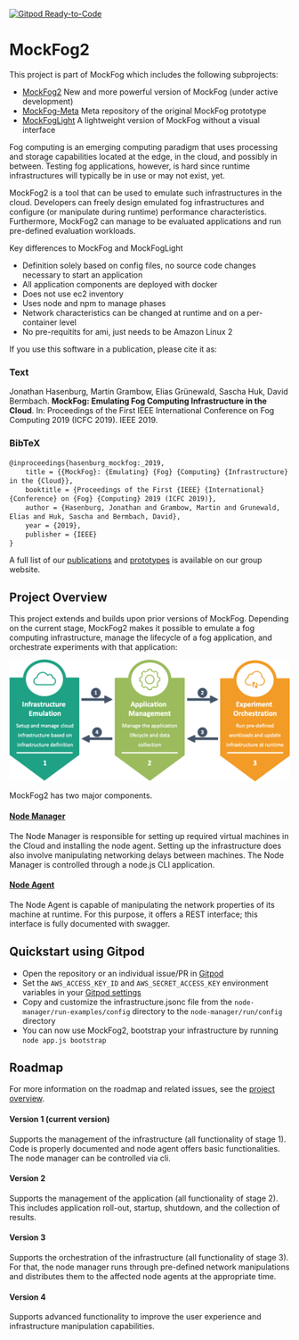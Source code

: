 [![Gitpod Ready-to-Code](https://img.shields.io/badge/Gitpod-Ready--to--Code-blue?logo=gitpod)](https://gitpod.io/#https://github.com/MoeweX/MockFog2)

# MockFog2

This project is part of MockFog which includes the following subprojects:
* [MockFog2](https://github.com/MoeweX/MockFog2/) New and more powerful version of MockFog (under active development)
* [MockFog-Meta](https://github.com/OpenFogStack/MockFog-Meta) Meta repository of the original MockFog prototype
* [MockFogLight](https://github.com/OpenFogStack/MockFogLight) A lightweight version of MockFog without a visual interface

Fog computing is an emerging computing paradigm that uses processing and storage capabilities located at the edge, in the cloud, and possibly in between. Testing fog applications, however, is hard since runtime infrastructures will typically be in use or may not exist, yet.

MockFog2 is a tool that can be used to emulate such infrastructures in the cloud. Developers can freely design emulated fog infrastructures and configure (or manipulate during runtime) performance characteristics. Furthermore, MockFog2 can manage to be evaluated applications and run pre-defined evaluation workloads.

Key differences to MockFog and MockFogLight
- Definition solely based on config files, no source code changes necessary to start an application
- All application components are deployed with docker
- Does not use ec2 inventory
- Uses node and npm to manage phases
- Network characteristics can be changed at runtime and on a per-container level
- No pre-requitits for ami, just needs to be Amazon Linux 2

If you use this software in a publication, please cite it as:

### Text
Jonathan Hasenburg, Martin Grambow, Elias Grünewald, Sascha Huk, David Bermbach. **MockFog: Emulating Fog Computing Infrastructure in the Cloud**. In: Proceedings of the First IEEE International Conference on Fog Computing 2019 (ICFC 2019). IEEE 2019.

### BibTeX
```
@inproceedings{hasenburg_mockfog:_2019,
	title = {{MockFog}: {Emulating} {Fog} {Computing} {Infrastructure} in the {Cloud}},
	booktitle = {Proceedings of the First {IEEE} {International} {Conference} on {Fog} {Computing} 2019 (ICFC 2019)},
	author = {Hasenburg, Jonathan and Grambow, Martin and Grunewald, Elias and Huk, Sascha and Bermbach, David},
	year = {2019},
	publisher = {IEEE}
}
```

A full list of our [publications](https://www.mcc.tu-berlin.de/menue/forschung/publikationen/parameter/en/) and [prototypes](https://www.mcc.tu-berlin.de/menue/forschung/prototypes/parameter/en/) is available on our group website.

## Project Overview

This project extends and builds upon prior versions of MockFog.
Depending on the current stage, MockFog2 makes it possible to emulate a fog computing infrastructure, manage the lifecycle of a fog application, and orchestrate experiments with that application:

![](misc/Stages.png)

MockFog2 has two major components.

#### [Node Manager](node-manager/README.md)
The Node Manager is responsible for setting up required virtual machines in the Cloud and installing the node agent.
Setting up the infrastructure does also involve manipulating networking delays between machines.
The Node Manager is controlled through a node.js CLI application.

#### [Node Agent](node-manager/README.md)
The Node Agent is capable of manipulating the network properties of its machine at runtime.
For this purpose, it offers a REST interface; this interface is fully documented with swagger.

## Quickstart using Gitpod
- Open the repository or an individual issue/PR in [Gitpod](https://www.gitpod.io/docs/getting-started/)
- Set the `AWS_ACCESS_KEY_ID` and `AWS_SECRET_ACCESS_KEY` environment variables in your [Gitpod settings](https://www.gitpod.io/docs/environment-variables/)
- Copy and customize the infrastructure.jsonc file from the `node-manager/run-examples/config` directory to the `node-manager/run/config` directory
- You can now use MockFog2, bootstrap your infrastructure by running `node app.js bootstrap`

## Roadmap

For more information on the roadmap and related issues, see the [project overview](https://github.com/MoeweX/MockFog2/projects).

#### Version 1 (current version)
Supports the management of the infrastructure (all functionality of stage 1). Code is properly documented and node agent offers basic functionalities. The node manager can be controlled via cli.

#### Version 2
Supports the management of the application (all functionality of stage 2). This includes application roll-out, startup, shutdown, and the collection of results.

#### Version 3
Supports the orchestration of the infrastructure (all functionality of stage 3). For that, the node manager runs through pre-defined network manipulations and distributes them to the affected node agents at the appropriate time.

#### Version 4
Supports advanced functionality to improve the user experience and infrastructure manipulation capabilities.
